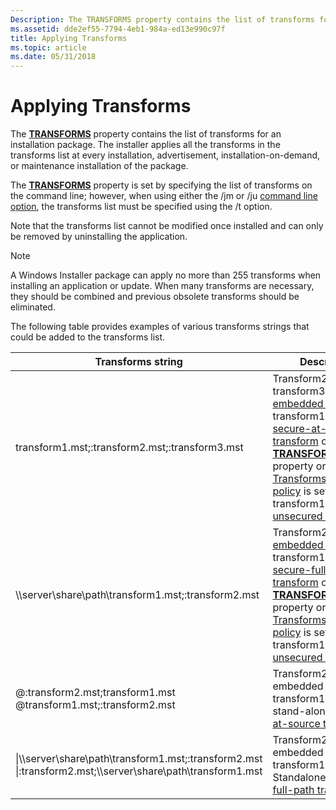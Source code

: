 ```yaml
---
Description: The TRANSFORMS property contains the list of transforms for an installation package. The installer applies all the transforms in the transforms list at every installation, advertisement, installation-on-demand, or maintenance installation of the package.
ms.assetid: dde2ef55-7794-4eb1-984a-ed13e990c97f
title: Applying Transforms
ms.topic: article
ms.date: 05/31/2018
---
```


# Applying Transforms

The [**TRANSFORMS**](transforms.md) property contains the list of transforms for an installation package. The installer applies all the transforms in the transforms list at every installation, advertisement, installation-on-demand, or maintenance installation of the package.

The [**TRANSFORMS**](transforms.md) property is set by specifying the list of transforms on the command line; however, when using either the /jm or /ju [command line option](command-line-options.md), the transforms list must be specified using the /t option.

Note that the transforms list cannot be modified once installed and can only be removed by uninstalling the application.

> [!Note]  
> A Windows Installer package can apply no more than 255 transforms when installing an application or update. When many transforms are necessary, they should be combined and previous obsolete transforms should be eliminated.

 

The following table provides examples of various transforms strings that could be added to the transforms list.



| Transforms string                                                                                                              | Description                                                                                                                                                                                                                                                                                                                                                                             |
|--------------------------------------------------------------------------------------------------------------------------------|-----------------------------------------------------------------------------------------------------------------------------------------------------------------------------------------------------------------------------------------------------------------------------------------------------------------------------------------------------------------------------------------|
| transform1.mst;:transform2.mst;:transform3.mst                                                                                 | Transform2.mst and transform3.mst are [embedded transforms](embedded-transforms.md). transform1.mst is a [secure-at-source transform](secure-at-source-transforms.md) only if the [**TRANSFORMSSECURE**](transformssecure.md) property or [TransformsSecure policy](transformssecure-policy.md) is set, otherwise transform1 is an [unsecured transform](unsecured-transforms.md). |
| \\\\server\\share\\path\\transform1.mst;:transform2.mst                                                                        | Transform2.mst is an [embedded transform](embedded-transforms.md). transform1.mst is a [secure-full-path transform](secure-full-path-transforms.md) only if the [**TRANSFORMSSECURE**](transformssecure.md) property or [TransformsSecure policy](transformssecure-policy.md) is set, otherwise transform1 is an [unsecured transform](unsecured-transforms.md).                   |
| @:transform2.mst;transform1.mst @transform1.mst;:transform2.mst<br/>                                                     | Transform2.mst is an embedded transform. transform1.mst is a stand-alone [secure-at-source transforms](secure-at-source-transforms.md).                                                                                                                                                                                                                                                |
| \|\\\\server\\share\\path\\transform1.mst;:transform2.mst \|:transform2.mst;\\\\server\\share\\path\\transform1.mst<br/> | Transform2.mst is an embedded transform. transform1.mst is a Standalone [secure-full-path transforms](secure-full-path-transforms.md).                                                                                                                                                                                                                                                 |



 

 

 




